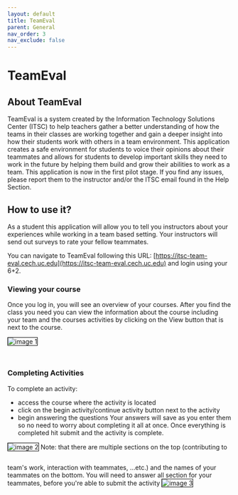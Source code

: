 ```yaml
---
layout: default
title: TeamEval
parent: General
nav_order: 3
nav_exclude: false
---
```

# TeamEval

## About TeamEval
TeamEval is a system created by the Information Technology Solutions Center (ITSC) to help teachers gather a better understanding of how the teams in their classes are working together and gain a deeper insight into how their students work with others in a team environment. This application creates a safe environment for students to voice their opinions about their teammates and allows for students to develop important skills they need to work in the future by helping them build and grow their abilities to work as a team. This application is now in the first pilot stage. If you find any issues, please report them to the instructor and/or the ITSC email found in the Help Section.

## How to use it?
As a student this application will allow you to tell you instructors about your experiences while working in a team based setting. Your instructors will send out surveys to rate your fellow teammates.

You can navigate to TeamEval following this URL: [https://itsc-team-eval.cech.uc.edu](https://itsc-team-eval.cech.uc.edu) and login using your 6+2.
### Viewing your course
Once you log in, you will see an overview of your courses. After you find the class you need you can view the information about the course including your team and the courses activities by clicking on the View button that is next to the course.

<img alt="image 1" src="../assets/teameval/image001.png" style="border: 1px solid black; margin-bottom:2em;"/>

### Completing Activities
To complete an activity:
- access the course where the activity is located
- click on the begin activity/continue activity button next to the activity
- begin answering the questions
Your answers will save as you enter them so no need to worry about completing it all at once. Once everything is completed hit submit and the activity is complete.
<img alt="image 2" src="../assets/teameval/image002.png" style="border: 1px solid black; margin-bottom:2em;"/>
Note: that there are multiple sections on the top (contributing to team's work, interaction with teammates, ...etc.) and the names of your teammates on the bottom. You will need to answer all section for your teammates, before you're able to submit the activity
<img alt="image 3" src="../assets/teameval/image003.png" style="border: 1px solid black; margin-bottom:2em;"/>
